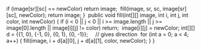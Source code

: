 if (image[sr][sc] == newColor) return image;
​
fill(image, sr, sc, image[sr][sc], newColor);
return image;
}
​
public void fill(int[][] image, int i, int j, int color, int newColor) {
if (i < 0 || j < 0 || i >= image.length || j >= image[0].length || image[i][j] != color) return;
​
image[i][j] = newColor;
int[][] d = {{1, 0}, {-1, 0}, {0, 1}, {0, -1}};     // gives direction
​
for (int a = 0; a < 4; a++) {
fill(image, i + d[a][0], j + d[a][1], color, newColor);
}
}